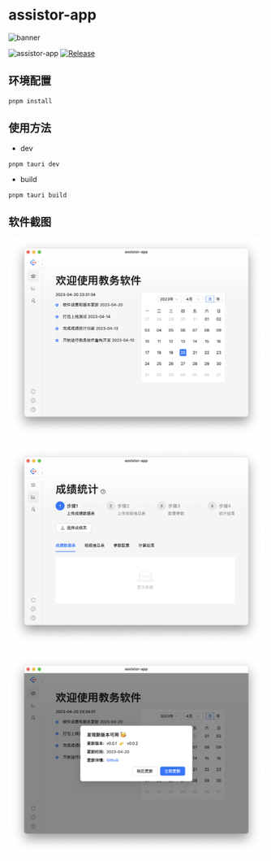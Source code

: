 # assistor-app

![banner](https://socialify.git.ci/lijianran/assistor-app/image?description=1&descriptionEditable=%E6%95%99%E5%8A%A1%E7%B3%BB%E7%BB%9F&language=1&name=1&theme=Light)

![assistor-app](https://img.shields.io/badge/assistor--app-v0.1.3-brightgreen)
[![Release](https://github.com/lijianran/assistor-app/actions/workflows/release.yml/badge.svg)](https://github.com/lijianran/assistor-app/actions/workflows/release.yml)

## 环境配置

```
pnpm install
```

## 使用方法

- dev

```
pnpm tauri dev
```

- build

```
pnpm tauri build
```

## 软件截图

![home_screen](docs/home_screen.png)

![score_compute](docs/score_compute.png)

![update](docs/update.png)
